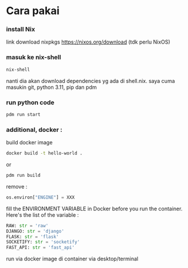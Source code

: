 # Cara pakai

### install Nix
link download nixpkgs https://nixos.org/download (tdk perlu NixOS)

### masuk ke nix-shell
```bash
nix-shell
```
nanti dia akan download dependencies yg ada di shell.nix. saya cuma masukin git, python 3.11, pip dan pdm

### run python code
```bash
pdm run start
```

### additional, docker :
build docker image 
```bash
docker build -t hello-world .
```
or
```bash
pdm run build
```

remove :
```python
os.environ["ENGINE"] = XXX
```

fill the ENVIRONMENT VARIABLE in Docker before you run the container. Here's the list of the variable :
```python
RAW: str = 'raw'
DJANGO: str = 'django'
FLASK: str = 'flask'
SOCKETIFY: str = 'socketify'
FAST_API: str = 'fast_api'
```

run via docker image di container via desktop/terminal
